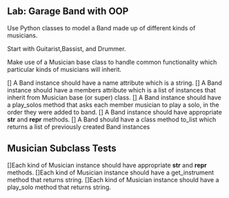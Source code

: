 
## Lab: Garage Band with OOP

Use Python classes to model a Band made up of different kinds of musicians.

Start with Guitarist,Bassist, and Drummer.

Make use of a Musician base class to handle common functionality which particular kinds of musicians will inherit.

[] A Band instance should have a name attribute which is a string.
[] A Band instance should have a members attribute which is a list of instances that inherit from Musician base (or super) class.
[] A Band instance should have a play_solos method that asks each member musician to play a solo, in the order they were added to band.
[] A Band instance should have appropriate __str__ and __repr__ methods.
[] A Band should have a class method to_list which returns a list of previously created Band instances

## Musician Subclass Tests

[]Each kind of Musician instance should have appropriate __str__ and __repr__ methods.
[]Each kind of Musician instance should have a get_instrument method that returns string.
[]Each kind of Musician instance should have a play_solo method that returns string.
